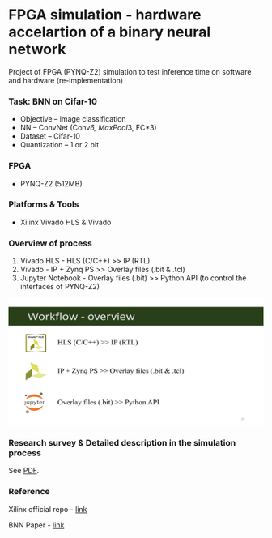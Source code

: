 # FPGA simulation - hardware accelartion of a binary neural network

Project of FPGA (PYNQ-Z2) simulation to test inference time on software and hardware (re-implementation)

### Task: BNN on Cifar-10
- Objective – image classification
- NN – ConvNet (Conv*6, MaxPool*3, FC*3)
- Dataset – Cifar-10
- Quantization – 1 or 2 bit

### FPGA 
- PYNQ-Z2 (512MB)

### Platforms & Tools
- Xilinx Vivado HLS & Vivado

### Overview of process

1. Vivado HLS - HLS (C/C++) >> IP (RTL)
2. Vivado - IP + Zynq PS >> Overlay files (.bit & .tcl)
3. Jupyter Notebook - Overlay files (.bit) >> Python API (to control the interfaces of PYNQ-Z2)

<img src="./BNN-PYNQ-Z2/figure/workflow.png" width="600" height="250">

### Research survey & Detailed description in the simulation process

See [PDF](./FPGA_survey_PYNQ-BNN_demo.pdf).

### Reference

Xilinx official repo - [link](https://github.com/Xilinx/BNN-PYNQ/tree/master)

BNN Paper - [link](https://dl.acm.org/doi/10.1145/3020078.3021744)

